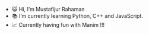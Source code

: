 - 😺 Hi, I’m Mustafijur Rahaman
- 📚 I’m currently learning Python, C++ and JavaScript.
- 📈 Currently having fun with Manim !!!
  

<!---
musta1905/musta1905 is a ✨ special ✨ repository because its `README.md` (this file) appears on your GitHub profile.
You can click the Preview link to take a look at your changes.
--->
